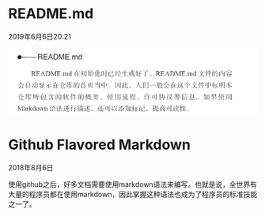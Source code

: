# README.md

2019年6月6日20:21

![README 、 md  README md 在 初 始 化 时 已 经 生 成 好 了 。 README md 文 件 的 内 容  会 自 动 显 示 在 仓 库 的 首 页 当 中 。 因 此 ， 人 们 一 般 会 在 这 个 文 件 中 标 明 本  仓 库 所 包 含 的 软 件 的 概 要 、 使 用 流 程 、 许 可 协 议 等 信 息 。 如 果 使 用  Markdown 语 法 进 行 描 述 ， 还 可 以 添 加 标 记 ， 提 高 可 读 性 。 ](github.assets/clip_image001.png)



# Github Flavored  Markdown

2018年8月6日

使用github之后，好多文档需要使用markdown语法来编写。也就是说，全世界有大量的程序员都在使用markdown，因此掌握这种语法也成为了程序员的标准技能之一了。

